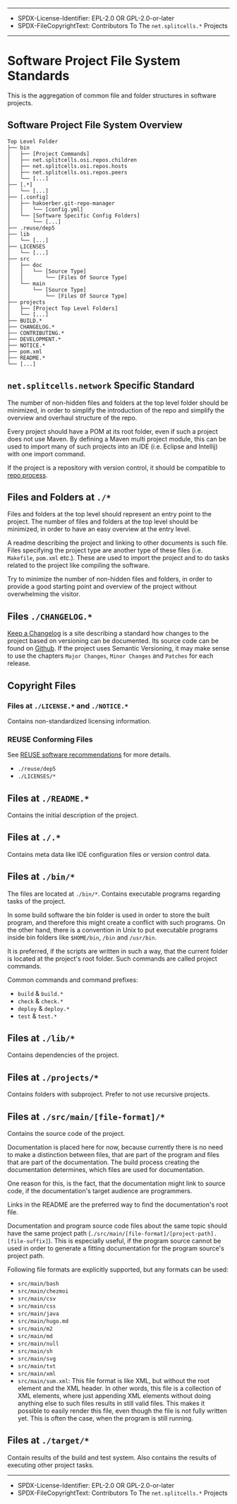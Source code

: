 ----
* SPDX-License-Identifier: EPL-2.0 OR GPL-2.0-or-later
* SPDX-FileCopyrightText: Contributors To The `net.splitcells.*` Projects
----
# Software Project File System Standards

This is the aggregation of common file and folder structures in software
projects.
## Software Project File System Overview
```
Top Level Folder
├── bin
│   ├── [Project Commands]
│   ├── net.splitcells.osi.repos.children
│   ├── net.splitcells.osi.repos.hosts
│   ├── net.splitcells.osi.repos.peers
│   └── [...]
├── [.*]
│   └── [...]
├── [.config]
│   ├── hakoerber.git-repo-manager
│   │   └── [config.yml]
│   └── [Software Specific Config Folders]
│       └── [...]
├── .reuse/dep5
├── lib
│   └── [...]
├── LICENSES
│   └── [...]
├── src
│   ├── doc
│   │   └── [Source Type]
│   │       └── [Files Of Source Type]
│   └── main
│       └── [Source Type]
│           └── [Files Of Source Type]
├── projects
│   ├── [Project Top Level Folders]
│   └── [...]
├── BUILD.*
├── CHANGELOG.*
├── CONTRIBUTING.*
├── DEVELOPMENT.*
├── NOTICE.*
├── pom.xml
├── README.*
└── [...]
```
## `net.splitcells.network` Specific Standard
The number of non-hidden files and folders at the top level folder should be minimized,
in order to simplify the introduction of the repo and
simplify the overview and overhaul structure of the repo.

Every project should have a POM at its root folder,
even if such a project does not use Maven.
By defining a Maven multi project module,
this can be used to import many of such projects into an IDE
(i.e. Eclipse and Intellij) with one import command.

If the project is a repository with version control,
it should be compatible to [repo process](../../../../../../../projects/net.splitcells.os.state.interface/src/main/md/net/splitcells/shell/command/repos.process.md).
## Files and Folders at `./*`
Files and folders at the top level should represent an entry point to the
project.
The number of files and folders at the top level should be minimized,
in order to have an easy overview at the entry level.

A readme describing the project and linking to other documents is such file.
Files specifying the project type are another type of these files (i.e.
`Makefile`, `pom.xml` etc.).
These are used to import the project and to do tasks related to the project like
compiling the software.

Try to minimize the number of non-hidden files and folders,
in order to provide a good starting point and overview of the project
without overwhelming the visitor.
## Files `./CHANGELOG.*`
[Keep a Changelog](https://keepachangelog.com/en/1.0.0/)
is a site describing a standard how changes to the project based on versioning
can be documented.
Its source code can be found on [Github](https://github.com/olivierlacan/keep-a-changelog).
If the project uses Semantic Versioning, it may make sense to use the chapters
`Major Changes`, `Minor Changes` and `Patches` for each release.
## Copyright Files
### Files at `./LICENSE.*` and `./NOTICE.*`
Contains non-standardized licensing information.
### REUSE Conforming Files
See [REUSE software recommendations](https://reuse.software/) for more details. 
* `./reuse/dep5`
* `./LICENSES/*`
## Files at `./README.*`
Contains the initial description of the project.
## Files at `./.*`
Contains meta data like IDE configuration files or version control data.
## Files at `./bin/*`
The files are located at `./bin/*`.
Contains executable programs regarding tasks of the project.

In some build software the bin folder is used in order to store the built program,
and therefore this might create a conflict with such programs.
On the other hand, there is a convention in Unix to put executable programs inside bin folders like
`$HOME/bin`,  `/bin` and `/usr/bin`.

It is preferred, if the scripts are written in such a way,
that the current folder is located at the project's root folder.
Such commands are called project commands.

Common commands and command prefixes:
* `build` & `build.*`
* `check` & `check.*`
* `deploy` & `deploy.*`
* `test` & `test.*`
## Files at `./lib/*`
Contains dependencies of the project.
## Files at `./projects/*`
Contains folders with subproject. Prefer to not use recursive projects.
## Files at `./src/main/[file-format]/*`
Contains the source code of the project.

Documentation is placed here for now,
because currently there is no need to make a distinction between files,
that are part of the program and files that are part of the documentation.
The build process creating the documentation determines,
which files are used for documentation.

One reason for this, is the fact, that the documentation might link to source code,
if the documentation's target audience are programmers.

Links in the README are the preferred way to find the documentation's root file.

Documentation and program source code files about the same topic should have the same
project path (`./src/main/[file-format]/[project-path].[file-suffix]`).
This is especially useful, if the program source cannot be used in order to generate
a fitting documentation for the program source's project path.

Following file formats are explicitly supported, but any formats can be used:
* `src/main/bash`
* `src/main/chezmoi`
* `src/main/csv`
* `src/main/css`
* `src/main/java`
* `src/main/hugo.md`
* `src/main/m2`
* `src/main/md`
* `src/main/null`
* `src/main/sh`
* `src/main/svg`
* `src/main/txt`
* `src/main/xml`
* `src/main/sum.xml`: This file format is like XML, but without the root element and the XML header.
  In other words, this file is a collection of XML elements,
  where just appending XML elements without doing anything else to such files results in still valid files.
  This makes it possible to easily render this file, even though the file is not fully written yet.
  This is often the case, when the program is still running.
## Files at `./target/*`
Contain results of the build and test system. Also contains the results of
executing other project tasks.

----
* SPDX-License-Identifier: EPL-2.0 OR GPL-2.0-or-later
* SPDX-FileCopyrightText: Contributors To The `net.splitcells.*` Projects
